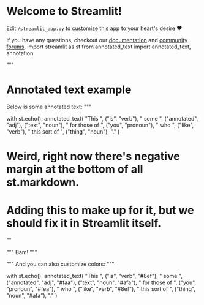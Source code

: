 # Welcome to Streamlit!

Edit `/streamlit_app.py` to customize this app to your heart's desire :heart:

If you have any questions, checkout our [documentation](https://docs.streamlit.io) and [community
forums](https://discuss.streamlit.io).
import streamlit as st
from annotated_text import annotated_text, annotation


"""
# Annotated text example

Below is some annotated text:
"""

with st.echo():
    annotated_text(
        "This ",
        ("is", "verb"),
        " some ",
        ("annotated", "adj"),
        ("text", "noun"),
        " for those of ",
        ("you", "pronoun"),
        " who ",
        ("like", "verb"),
        " this sort of ",
        ("thing", "noun"),
        "."
    )

# Weird, right now there's negative margin at the bottom of all st.markdown.
# Adding this to make up for it, but we should fix it in Streamlit itself.
""

"""
Bam!
"""

"""
And you can also customize colors:
"""

with st.echo():
    annotated_text(
        "This ",
        ("is", "verb", "#8ef"),
        " some ",
        ("annotated", "adj", "#faa"),
        ("text", "noun", "#afa"),
        " for those of ",
        ("you", "pronoun", "#fea"),
        " who ",
        ("like", "verb", "#8ef"),
        " this sort of ",
        ("thing", "noun", "#afa"),
        "."
    )
